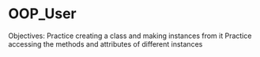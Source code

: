 # OOP_User
Objectives: Practice creating a class and making instances from it Practice accessing the methods and attributes of different instances
